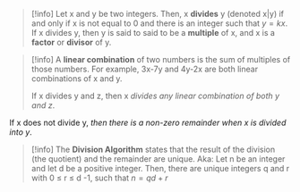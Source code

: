 >[!info] Let x and y be two integers. 
>Then, x **divides** y (denoted x|y) if and only if x is not equal to 0 and there is an integer such that $y=kx$.
>If x divides y, then y is said to said to be a **multiple** of x, and x is a **factor** or **divisor** of y.

> [!info] A **linear combination** of two numbers is the sum of multiples of those numbers.
> For example, 3x-7y and 4y-2x are both linear combinations of x and y. 
> 
> If x divides y and z, then x *divides any linear combination of both y and z*.

If x does not divide y, *then there is a non-zero remainder when x is divided into y*.
>[!info] The **Division Algorithm** states that the result of the division (the quotient) and the remainder are unique. 
>Aka: Let n be an integer and let d be a positive integer. Then, there are unique integers q and r with 0 ≤ r ≤ d -1, such that $n=qd+r$

